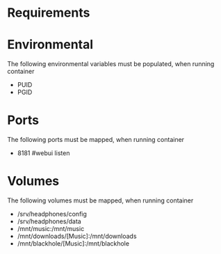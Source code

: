 # Requirements


# Environmental
The following environmental variables must be populated, when running container 

- PUID
- PGID

# Ports
The following ports must be mapped, when running container 

 - 8181 #webui listen 
 
# Volumes
The following volumes must be mapped, when running container 

- /srv/headphones/config
- /srv/headphones/data
- /mnt/music:/mnt/music
- /mnt/downloads/[Music]:/mnt/downloads
- /mnt/blackhole/[Music]:/mnt/blackhole
